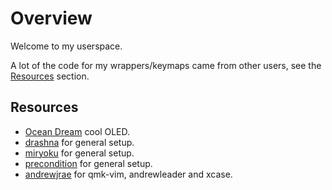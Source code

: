 # Overview

Welcome to my userspace.

A lot of the code for my wrappers/keymaps came from other users, see the [Resources](#resources) section.


## Resources

- [Ocean Dream](https://github.com/qmk/qmk_firmware/tree/master/users/snowe) cool OLED.
- [drashna](https://github.com/qmk/qmk_firmware/tree/master/users/drashna) for general setup.
- [miryoku](https://github.com/manna-harbour/miryoku_qmk/tree/miryoku/users/manna-harbour_miryoku) for general setup.
- [precondition](https://github.com/precondition/dactyl-manuform-keymap) for general setup.
- [andrewjrae](https://github.com/andrewjrae/kyria-keymap) for qmk-vim, andrewleader and xcase.
